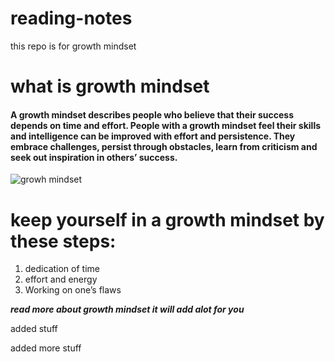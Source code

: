 # reading-notes
this repo is for growth mindset
# what is growth mindset
#### A growth mindset describes people who believe that their success depends on time and effort. People with a growth mindset feel their skills and intelligence can be improved with effort and persistence. They embrace challenges, persist through obstacles, learn from criticism and seek out inspiration in others’ success.



![growh mindset](https://www.mindsetworks.com/Assets/images/science/the-science/the-growth-mindset-i-can-get-smarter.png)
# keep yourself in a growth mindset by these steps:
1. dedication of time
2. effort and energy
3. Working on one’s flaws

***read more about growth mindset it will add alot for you***


added stuff

added more stuff